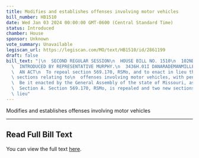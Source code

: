 ```yaml
---
title: Modifies and establishes offenses involving motor vehicles
bill_number: HB1510
date: Wed Jan 03 2024 00:00:00 GMT-0600 (Central Standard Time)
status: Introduced
chamber: House
sponsor: Unknown
vote_summary: Unavailable
legiscan_url: https://legiscan.com/MO/text/HB1510/id/2861199
draft: false
bill_text: "|\n  SECOND REGULAR SESSION\n  HOUSE BILL NO. 1510\n  102ND GENERAL ASSEMBLY\n\
  \  INTRODUCED BY REPRESENTATIVE MURPHY.\n  3436H.01I DANARADEMANMILLER,ChiefClerk\n\
  \  AN ACT\n  To repeal section 569.170, RSMo, and to enact in lieu thereof two new\
  \ sections relating to\n  offenses involving motor vehicles, with penalty provisions.\n\
  \  Be it enacted by the General Assembly of the state of Missouri, as follows:\n\
  \  Section A. Section 569.170, RSMo, is repealed and two new sections enacted in\
  \ lieu"
---
```

Modifies and establishes offenses involving motor vehicles

---

## Read Full Bill Text

You can view the full text [here](https://legiscan.com/MO/text/HB1510/id/2861199).
